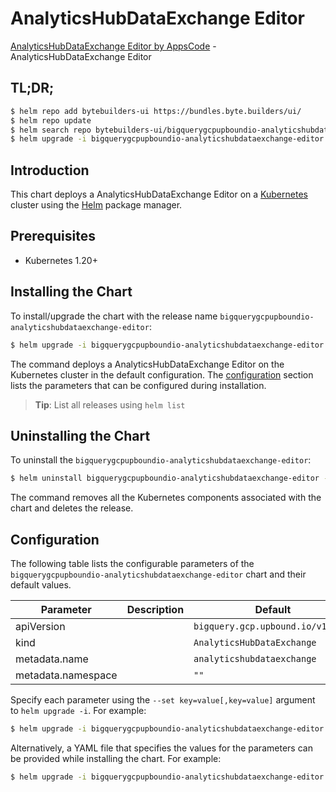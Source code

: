 # AnalyticsHubDataExchange Editor

[AnalyticsHubDataExchange Editor by AppsCode](https://byte.builders) - AnalyticsHubDataExchange Editor

## TL;DR;

```bash
$ helm repo add bytebuilders-ui https://bundles.byte.builders/ui/
$ helm repo update
$ helm search repo bytebuilders-ui/bigquerygcpupboundio-analyticshubdataexchange-editor --version=v0.4.18
$ helm upgrade -i bigquerygcpupboundio-analyticshubdataexchange-editor bytebuilders-ui/bigquerygcpupboundio-analyticshubdataexchange-editor -n default --create-namespace --version=v0.4.18
```

## Introduction

This chart deploys a AnalyticsHubDataExchange Editor on a [Kubernetes](http://kubernetes.io) cluster using the [Helm](https://helm.sh) package manager.

## Prerequisites

- Kubernetes 1.20+

## Installing the Chart

To install/upgrade the chart with the release name `bigquerygcpupboundio-analyticshubdataexchange-editor`:

```bash
$ helm upgrade -i bigquerygcpupboundio-analyticshubdataexchange-editor bytebuilders-ui/bigquerygcpupboundio-analyticshubdataexchange-editor -n default --create-namespace --version=v0.4.18
```

The command deploys a AnalyticsHubDataExchange Editor on the Kubernetes cluster in the default configuration. The [configuration](#configuration) section lists the parameters that can be configured during installation.

> **Tip**: List all releases using `helm list`

## Uninstalling the Chart

To uninstall the `bigquerygcpupboundio-analyticshubdataexchange-editor`:

```bash
$ helm uninstall bigquerygcpupboundio-analyticshubdataexchange-editor -n default
```

The command removes all the Kubernetes components associated with the chart and deletes the release.

## Configuration

The following table lists the configurable parameters of the `bigquerygcpupboundio-analyticshubdataexchange-editor` chart and their default values.

|     Parameter      | Description |                   Default                    |
|--------------------|-------------|----------------------------------------------|
| apiVersion         |             | <code>bigquery.gcp.upbound.io/v1beta1</code> |
| kind               |             | <code>AnalyticsHubDataExchange</code>        |
| metadata.name      |             | <code>analyticshubdataexchange</code>        |
| metadata.namespace |             | <code>""</code>                              |


Specify each parameter using the `--set key=value[,key=value]` argument to `helm upgrade -i`. For example:

```bash
$ helm upgrade -i bigquerygcpupboundio-analyticshubdataexchange-editor bytebuilders-ui/bigquerygcpupboundio-analyticshubdataexchange-editor -n default --create-namespace --version=v0.4.18 --set apiVersion=bigquery.gcp.upbound.io/v1beta1
```

Alternatively, a YAML file that specifies the values for the parameters can be provided while
installing the chart. For example:

```bash
$ helm upgrade -i bigquerygcpupboundio-analyticshubdataexchange-editor bytebuilders-ui/bigquerygcpupboundio-analyticshubdataexchange-editor -n default --create-namespace --version=v0.4.18 --values values.yaml
```
